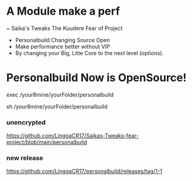 # A Module make a perf
~ Saika's Tweaks The Kuudere Fear of Project
- Personalbuild Changing Source Open
- Make performance better without VIP
- By changing your Big, Litte Core to the next level (options).

# Personalbuild Now is OpenSource!
exec /your8mine/yourFolder/personalbuild

sh /your8mine/yourFolder/personalbuild

### unencrypted ###
https://github.com/LinggaCR17/Saikas-Tweaks-fear-project/blob/main/personalbuild

### new release ###
https://github.com/LinggaCR17/personalbuild/releases/tag/1-1
